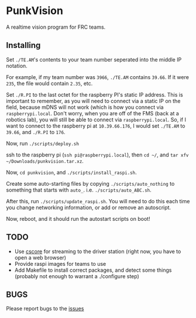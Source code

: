 # PunkVision

A realtime vision program for FRC teams.

## Installing

Set `./TE.AM`'s contents to your team number seperated into the middle IP notation.

For example, if my team number was `3966`, `./TE.AM` contains `39.66`. If it were `235`, the file would contain `2.35`, etc.

Set `./R.PI` to the last octet for the raspberry PI's static IP address. This is important to remember, as you will need to connect via a static IP on the field, because mDNS will not work (which is how you connect via `raspberrypi.local`. Don't worry, when you are off of the FMS (back at a robotics lab), you will still be able to connect via `raspberrypi.local`. So, if I want to connect to the raspberry pi at `10.39.66.176`, I would set `./TE.AM` to `39.66`, and `./R.PI` to `176`.

Now, run `./scripts/deploy.sh`

ssh to the raspberry pi (`ssh pi@raspberrypi.local`), then `cd ~/`, and `tar xfv ~/Downloads/punkvision.tar.xz`.

Now, `cd punkvision`, and `./scripts/install_raspi.sh`.

Create some auto-starting files by copying `./scripts/auto_nothing` to something that starts with `auto_`. i.e. `./scripts/auto_ABC.sh`.

After this, run `./scripts/update_raspi.sh`. You will need to do this each time you change networking information, or add or remove an autoscript.

Now, reboot, and it should run the autostart scripts on boot!



## TODO

  + Use [cscore](http://robotpy.readthedocs.io/en/stable/vision/other.html) for streaming to the driver station (right now, you have to open a web browser)
  + Provide raspi images for teams to use
  + Add Makefile to install correct packages, and detect some things (probably not enough to warrant a ./configure step)


## BUGS

Please report bugs to the [issues](https://github.com/LN-STEMpunks/PunkVision/issues)


